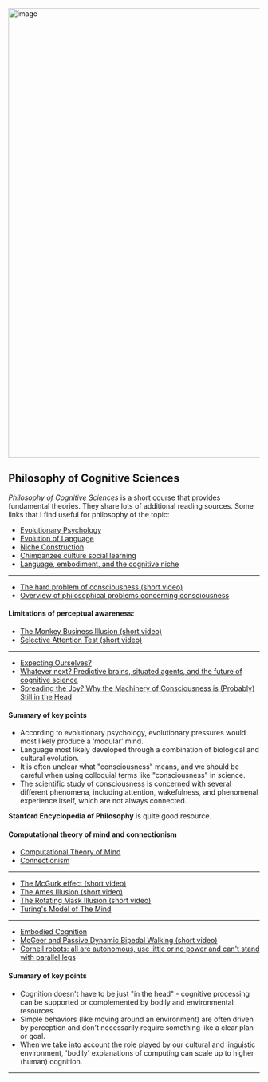 <img width="900" alt="image" src="https://user-images.githubusercontent.com/44132720/178269352-f73628e0-42d1-401f-b861-065d057b6f5a.png">

## Philosophy of Cognitive Sciences
*Philosophy of Cognitive Sciences* is a short course that provides fundamental theories. They share lots of additional reading sources. Some links that I find useful for philosophy of the topic:
- [Evolutionary Psychology](https://iep.utm.edu/evol-psy/)
- [Evolution of Language](http://www.lel.ed.ac.uk/cle/)
- [Niche Construction](https://nicheconstruction.com)
- [Chimpanzee culture social learning](https://www.livescience.com/48727-chimpanzee-culture-social-learning.html?adbid=10152376199566761&adbpl=fb&adbpr=30478646760&cmpid=514627_20141112_35461417)
- [Language, embodiment, and the cognitive niche](https://era.ed.ac.uk/handle/1842/1449)
--------------
- [The hard problem of consciousness (short video)](https://www.youtube.com/watch?v=kdbs-HUAxC8)
- [Overview of philosophical problems concerning consciousness](http://plato.stanford.edu/entries/consciousness/)</br>
#### Limitations of perceptual awareness:
- [The Monkey Business Illusion (short video)](https://www.youtube.com/watch?v=IGQmdoK_ZfY&list=PLB228A1652CD49370&index=3)
- [Selective Attention Test (short video)](https://www.youtube.com/watch?v=vJG698U2Mvo&list=PLB228A1652CD49370)
--------------
- [Expecting Ourselves?](https://philosophyofbrains.com/2015/12/16/expecting-ourselves.aspx)
- [Whatever next? Predictive brains, situated agents, and the future of cognitive science](https://www.cambridge.org/core/journals/behavioral-and-brain-sciences/article/div-classtitlewhatever-next-predictive-brains-situated-agents-and-the-future-of-cognitive-sciencediv/33542C736E17E3D1D44E8D03BE5F4CD9)
- [Spreading the Joy? Why the Machinery of Consciousness is (Probably) Still in the Head](https://www.research.ed.ac.uk/en/publications/spreading-the-joy-why-the-machinery-of-consciousness-is-probably-)
#### Summary of key points
- According to evolutionary psychology, evolutionary pressures would most likely produce a ‘modular’ mind.
- Language most likely developed through a combination of biological and cultural evolution.
- It is often unclear what "consciousness" means, and we should be careful when using colloquial terms like "consciousness" in science.
- The scientific study of consciousness is concerned with several different phenomena, including attention, wakefulness, and phenomenal experience itself, which are not always connected.

**Stanford Encyclopedia of Philosophy** is quite good resource.
#### Computational theory of mind and connectionism
- [Computational Theory of Mind](http://plato.stanford.edu/entries/computational-mind/)
- [Connectionism](http://plato.stanford.edu/entries/connectionism/)
-----------
- [The McGurk effect (short video)](https://www.youtube.com/watch?v=G-lN8vWm3m0)
- [The Ames Illusion (short video)](https://www.youtube.com/watch?v=gJhyu6nlGt8)
- [The Rotating Mask Illusion (short video)](https://www.youtube.com/watch?v=sKa0eaKsdA0)
- [Turing's Model of The Mind](https://marksprevak.com/publications/turing-s-model-of-the-mind-2017/)
----------
- [Embodied Cognition](http://plato.stanford.edu/entries/embodied-cognition/)
- [McGeer and Passive Dynamic Bipedal Walking (short video)](https://www.youtube.com/watch?v=WOPED7I5Lac)
- [Cornell robots: all are autonomous, use little or no power and can't stand with parallel legs](http://ruina.tam.cornell.edu/research/topics/robots/)
#### Summary of key points
- Cognition doesn't have to be just "in the head" - cognitive processing can be supported or complemented by bodily and environmental resources.
- Simple behaviors (like moving around an environment) are often driven by perception and don't necessarily require something like a clear plan or goal.
- When we take into account the role played by our cultural and linguistic environment, 'bodily' explanations of computing can scale up to higher (human) cognition.
------------------
</br></br></br>